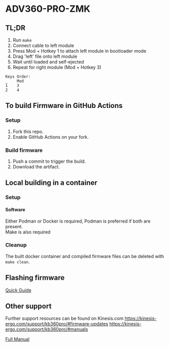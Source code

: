 # ADV360-PRO-ZMK

## TL;DR

1. Run `make`
2. Connect cable to left module
3. Press Mod + Hotkey 1 to attach left module in bootloader mode
4. Drag 'left' file onto left module
5. Wait until loaded and self-ejected
6. Repeat for right module (Mod + Hotkey 3)

```
Keys Order:
_    Mod
1    3
2    4
```

## To build Firmware in GitHub Actions

### Setup

1. Fork this repo.
2. Enable GitHub Actions on your fork.

### Build firmware

1. Push a commit to trigger the build.
2. Download the artifact.

## Local building in a container

### Setup

#### Software

Either Podman or Docker is required, Podman is preferred if both are present.\
Make is also required

### Cleanup

The built docker container and compiled firmware files can be deleted with `make clean`.

## Flashing firmware

[Quick Guide](https://kinesis-ergo.com/wp-content/uploads/Step-by-Step-Advantage360-Professional-Firmware-Installation-Instructions-KB360-PRO_v9-16-22.pdf)

## Other support

Further support resources can be found on Kinesis.com
https://kinesis-ergo.com/support/kb360pro/#firmware-updates
https://kinesis-ergo.com/support/kb360pro/#manuals

[Full Manual](https://kinesis-ergo.com/wp-content/uploads/Advantage360-ZMK-KB360-PRO-Users-Manual-v12-1-22.pdf)
